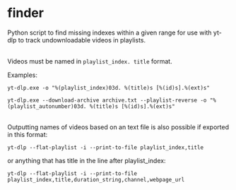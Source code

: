 # finder
Python script to find missing indexes within a given range for use with yt-dlp to track undownloadable videos in playlists.

&nbsp;  
Videos must be named in `playlist_index. title` format.

Examples:

`yt-dlp.exe -o "%(playlist_index)03d. %(title)s [%(id)s].%(ext)s"`

`yt-dlp.exe --download-archive archive.txt --playlist-reverse -o "%(playlist_autonumber)03d. %(title)s [%(id)s].%(ext)s"`

&nbsp;  
Outputting names of videos based on an text file is also possible if exported in this format:

`yt-dlp --flat-playlist -i --print-to-file playlist_index,title`

or anything that has title in the line after playlist_index:

`yt-dlp --flat-playlist -i --print-to-file playlist_index,title,duration_string,channel,webpage_url`
